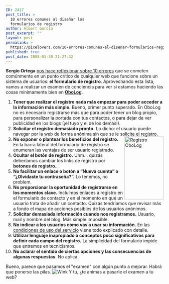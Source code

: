 ```yaml
---
ID: 2417
post_title: >
  10 errores comunes al diseñar los
  formularios de registro
author: Albert Garcia
post_excerpt: ""
layout: post
permalink: >
  https://pixelovers.com/10-errores-comunes-al-disenar-formularios-registro-57888/
published: true
post_date: 2008-01-30 21:27:32
---
```

<strong>Sergio Ortega</strong> <a href="http://orionmedialab.net/ortega/8-errores-al-disenar-los-registros-de-cuentas/">nos hace reflexionar sobre 10 errores</a> que se cometen comúnmente en un punto crítico de cualquier web que funcione sobre un sistema de usuarios:<strong> el formulario de registro</strong>. Aprovechando esta lista, vamos a realizar un examen de conciencia para ver si estamos haciendo las cosas mínimamente bien en <a title="Crear blog gratis" href="http://www.obolog.com"><strong>OboLog</strong></a>.

<!--more-->
<ol>
	<li><strong>Tener que realizar el registro nada más empezar para poder acceder a la información más simple.</strong>
Bueno, primer punto superado. En OboLog no es necesario registrarse más que para poder tener un blog propio, para personalizar la portada con tus contactos, o para dejar de ver publicidad en los blogs (¡el tuyo y el de los demás!).</li>
	<li><strong>Solicitar el registro demasiado pronto.</strong>
Lo dicho: el usuario puede navegar por la web de forma anónima sin que se le solicite el registro.</li>
	<li><img title="Registro OboLog" src="/app/uploads/sites/7/2008/01/57888-49215.jpg" alt="Registro OboLog" width="125" height="200" align="right" /><strong>No exponer o plantear los beneficios del registro.</strong>
En la barra lateral del formulario de registro se enumeran las ventajas de ser usuario registrado.</li>
	<li><strong>Ocultar el botón de registro.</strong>
Uhm... quizás deberíamos cambiar los links de registro por <strong>botones de registro</strong>...</li>
	<li><strong>No facilitar un enlace o botón a “Nueva cuenta” o “¿Olvidaste tu contraseña?”.</strong>
Lo tenemos, no problem.</li>
	<li><strong>No proporcionar la oportunidad de registrarse en los momentos clave.</strong>
Incluímos enlaces a registro en el formulario de contacto y en el momento en qué un usuario trata de añadir un contacto. Quizás tendríamos que revisar más a fondo el mapa de acciones posibles de los usuarios anónimos.</li>
	<li><strong>Solicitar demasiada información cuando nos registramos.</strong>
Usuario, mail y nombre del blog. Más simple imposible.</li>
	<li><strong>No indicar a los usuarios cómo vas a usar su información.</strong>
En las <a href="http://www.obolog.com/terms">condiciones de uso del servicio</a> viene todo explicado con detalle.</li>
	<li><strong>Utilizar lenguaje inapropiado o conceptos poco significativos para definir cada campo del registro.</strong>
La simplicidad del formulario impide que entremos en tecnicismos.</li>
	<li><strong>No aclarar el sentido de ciertas opciones y las consecuencias de algunas respuestas.</strong>
No aplica.</li>
</ol>
Bueno, parece que pasamos el "examen" con algún punto a mejorar. Habrá que ponerse las pilas. <img title="Wink" src="http://www.obolog.com/js/tiny_mce/plugins/emotions/images/smiley-wink.gif" alt="Wink" border="0" /> Y tú, ¿te animas a pasarle el examen a tu web?